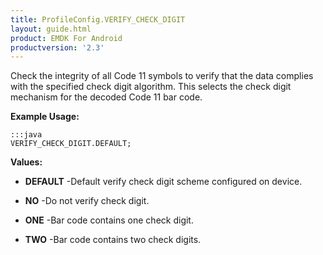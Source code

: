 ```yaml
---
title: ProfileConfig.VERIFY_CHECK_DIGIT
layout: guide.html
product: EMDK For Android
productversion: '2.3'
---
```


Check the integrity of all Code 11 symbols to verify that the data complies with the specified check digit algorithm.
 This selects the check digit mechanism for the decoded Code 11 bar code.

 

**Example Usage:**
	
	:::java	
	VERIFY_CHECK_DIGIT.DEFAULT;


**Values:**

* **DEFAULT** -Default verify check digit scheme configured on device.

* **NO** -Do not verify check digit.

* **ONE** -Bar code contains one check digit.

* **TWO** -Bar code contains two check digits.










